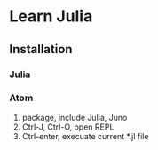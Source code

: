 # Learn Julia

## Installation

### Julia


### Atom
1. package, include Julia, Juno
2. Ctrl-J, Ctrl-O, open REPL
3. Ctrl-enter, execuate current *.jl file
